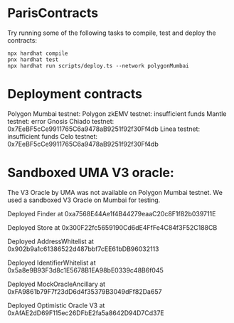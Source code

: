 # ParisContracts

Try running some of the following tasks to compile, test and deploy the contracts:

```shell
npx hardhat compile
pnx hardhat test
npx hardhat run scripts/deploy.ts --network polygonMumbai
```


# Deployment contracts

Polygon Mumbai testnet: 
Polygon zkEMV testnet: insufficient funds
Mantle testnet: error
Gnosis Chiado testnet: 0x7EeBF5cCe9911765C6a9478aB9251f92f30Ff4db
Linea testnet: insufficient funds
Celo testnet: 0x7EeBF5cCe9911765C6a9478aB9251f92f30Ff4db


# Sandboxed UMA V3 oracle:

The V3 Oracle by UMA was not available on Polygon Mumbai testnet. We used a sandboxed V3 Oracle on Mumbai for testing.

  Deployed Finder at 0xa7568E44Ae1f4B44279eaaC20c8F1f82b039711E

  Deployed Store at 0x300F22fc5659190Cd6dE4FfFe4C84f3F52C188CB

  Deployed AddressWhitelist at 0x902b9a1c61386522d487bbf7cEE61bDB96032113

  Deployed IdentifierWhitelist at 0x5a8e9B93F3d8c1E5678B1EA98bE0339c48B6f045

  Deployed MockOracleAncillary at 0xFA9861b79F7f23dD6d4f35379B3049dFf82Da657

  Deployed Optimistic Oracle V3 at 0xAfAE2dD69F115ec26DFbE2fa5a8642D94D7Cd37E
